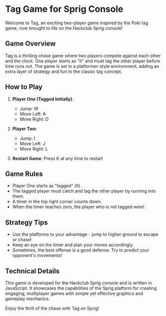# Tag Game for Sprig Console

Welcome to Tag, an exciting two-player game inspired by the Poki tag game, now brought to life on the Hackclub Sprig console!

## Game Overview

Tag is a thrilling chase game where two players compete against each other and the clock. One player starts as "it" and must tag the other player before time runs out. The game is set in a platformer-style environment, adding an extra layer of strategy and fun to the classic tag concept.

## How to Play

1. **Player One (Tagged Initially)**:
   - Jump: W
   - Move Left: A
   - Move Right: D

2. **Player Two**:
   - Jump: I
   - Move Left: J
   - Move Right: L

3. **Restart Game**: Press K at any time to restart

## Game Rules

- Player One starts as "tagged" (it).
- The tagged player must catch and tag the other player by running into them.
- A timer in the top right corner counts down.
- When the timer reaches zero, the player who is not tagged wins!

## Strategy Tips

- Use the platforms to your advantage - jump to higher ground to escape or chase!
- Keep an eye on the timer and plan your moves accordingly.
- Sometimes, the best offense is a good defense. Try to predict your opponent's movements!

## Technical Details

This game is developed for the Hackclub Sprig console and is written in JavaScript. It showcases the capabilities of the Sprig platform for creating engaging, multiplayer games with simple yet effective graphics and gameplay mechanics.

Enjoy the thrill of the chase with Tag on Sprig!